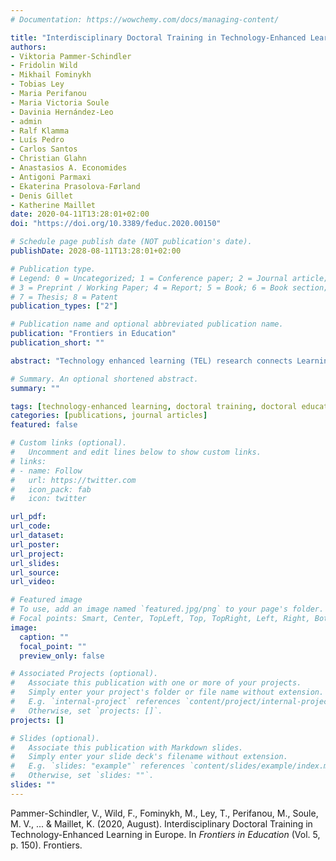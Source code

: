 ```yaml
---
# Documentation: https://wowchemy.com/docs/managing-content/

title: "Interdisciplinary Doctoral Training in Technology-Enhanced Learning in Europe"
authors:
- Viktoria Pammer-Schindler
- Fridolin Wild
- Mikhail Fominykh
- Tobias Ley
- Maria Perifanou
- Maria Victoria Soule
- Davinia Hernández-Leo
- admin
- Ralf Klamma
- Luís Pedro
- Carlos Santos
- Christian Glahn
- Anastasios A. Economides
- Antigoni Parmaxi
- Ekaterina Prasolova-Førland
- Denis Gillet
- Katherine Maillet
date: 2020-04-11T13:28:01+02:00
doi: "https://doi.org/10.3389/feduc.2020.00150"

# Schedule page publish date (NOT publication's date).
publishDate: 2028-08-11T13:28:01+02:00

# Publication type.
# Legend: 0 = Uncategorized; 1 = Conference paper; 2 = Journal article;
# 3 = Preprint / Working Paper; 4 = Report; 5 = Book; 6 = Book section;
# 7 = Thesis; 8 = Patent
publication_types: ["2"]

# Publication name and optional abbreviated publication name.
publication: "Frontiers in Education"
publication_short: ""

abstract: "Technology enhanced learning (TEL) research connects Learning Sciences, Educational Psychology, and Computer Science, in order to investigate interventions based on digital technologies in education and training settings. In this paper, we argue that doctoral training activity for TEL needs to be situated at the intersection of disciplines in order to facilitate innovation. For this, we first review the state of disciplinarity in TEL, reviewing existing meta-studies of the field. Then, we survey 35 doctoral education programs in Europe in which doctoral students working on TEL topics are enrolled. Findings indicate that most doctoral schools are associated with a single discipline and offer methodological rather than content-specific modules. TEL-specific content is provided only in exceptional cases, creating a potentially isolating gap between master-level education and scientific conferences. On this background, we argue that cross-institutional doctoral training is important to progress TEL as a field. In this article, we study and share the approach of an international doctoral summer school organized by the European society EA-TEL over the past 15 years. The summer school provides foundational methodological knowledge from multiple disciplines, content-specific topical knowledge in TEL, access to cutting edge scientific discourse, and discussion of horizontal issues to doctoral students. We further provide an analysis of shifting program topics over time. Our analysis of both, institutional as well as cross-institutional doctoral training in TEL, constitutes this paper’s core contribution in that it highlights that further integration of perspectives and knowledge is to be done in TEL; together with codification and explication of knowledge in the intersection of disciplines."

# Summary. An optional shortened abstract.
summary: ""

tags: [technology-enhanced learning, doctoral training, doctoral education, educational technology, learning technology, survey, case study]
categories: [publications, journal articles]
featured: false

# Custom links (optional).
#   Uncomment and edit lines below to show custom links.
# links:
# - name: Follow
#   url: https://twitter.com
#   icon_pack: fab
#   icon: twitter

url_pdf:
url_code:
url_dataset:
url_poster:
url_project:
url_slides:
url_source:
url_video:

# Featured image
# To use, add an image named `featured.jpg/png` to your page's folder. 
# Focal points: Smart, Center, TopLeft, Top, TopRight, Left, Right, BottomLeft, Bottom, BottomRight.
image:
  caption: ""
  focal_point: ""
  preview_only: false

# Associated Projects (optional).
#   Associate this publication with one or more of your projects.
#   Simply enter your project's folder or file name without extension.
#   E.g. `internal-project` references `content/project/internal-project/index.md`.
#   Otherwise, set `projects: []`.
projects: []

# Slides (optional).
#   Associate this publication with Markdown slides.
#   Simply enter your slide deck's filename without extension.
#   E.g. `slides: "example"` references `content/slides/example/index.md`.
#   Otherwise, set `slides: ""`.
slides: ""
---
```


Pammer-Schindler, V., Wild, F., Fominykh, M., Ley, T., Perifanou, M., Soule, M. V., ... & Maillet, K. (2020, August). Interdisciplinary Doctoral Training in Technology-Enhanced Learning in Europe. In *Frontiers in Education* (Vol. 5, p. 150). Frontiers.